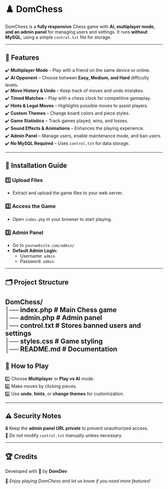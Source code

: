 # ♟️ DomChess  

DomChess is a **fully responsive** Chess game with **AI, multiplayer mode, and an admin panel** for managing users and settings. It runs **without MySQL**, using a simple `control.txt` file for storage.  

---

## 🌟 Features  

✔️ **Multiplayer Mode** – Play with a friend on the same device or online.  
✔️ **AI Opponent** – Choose between **Easy, Medium, and Hard** difficulty levels.  
✔️ **Move History & Undo** – Keep track of moves and undo mistakes.  
✔️ **Timed Matches** – Play with a chess clock for competitive gameplay.  
✔️ **Hints & Legal Moves** – Highlights possible moves to assist players.  
✔️ **Custom Themes** – Change board colors and piece styles.  
✔️ **Game Statistics** – Track games played, wins, and losses.  
✔️ **Sound Effects & Animations** – Enhances the playing experience.  
✔️ **Admin Panel** – Manage users, enable maintenance mode, and ban users.  
✔️ **No MySQL Required** – Uses `control.txt` for data storage.  

---

## 📌 Installation Guide  

### 1️⃣ Upload Files  
- Extract and upload the game files to your web server.  

### 2️⃣ Access the Game  
- Open `index.php` in your browser to start playing.  

### 3️⃣ Admin Panel  
- Go to `yourwebsite.com/admin/`  
- **Default Admin Login:**  
  - Username: `admin`  
  - Password: `admin`  

---

## 🗂️ Project Structure

DomChess/  
│── index.php        # Main Chess game  
│── admin.php        # Admin panel  
│── control.txt      # Stores banned users and settings  
│── styles.css       # Game styling  
│── README.md        # Documentation
---

## 🎯 How to Play  

1️⃣ Choose **Multiplayer** or **Play vs AI** mode.  
2️⃣ Make moves by clicking pieces.  
3️⃣ Use **undo**, **hints**, or **change themes** for customization.  

---

## ⚠️ Security Notes  

🔒 Keep the **admin panel URL private** to prevent unauthorized access.  
🛑 Do not modify `control.txt` manually unless necessary.  

---

## 🏆 Credits  
Developed with 💙 by **DomDev**  

📌 *Enjoy playing DomChess and let us know if you need more features!*
